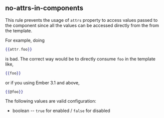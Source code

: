 ## no-attrs-in-components

This rule prevents the usage of `attrs` property to access values passed to the component since all the values can be accessed directly from the from the template.

For example, doing

```components/templates/layout.hbs
{{attr.foo}}
```
is bad. The correct way would be to directly consume `foo` in the template like,

```components/templates/layout.hbs
{{foo}}
```

or if you using Ember 3.1 and above,

```components/templates/layout.hbs
{{@foo}}
```


The following values are valid configuration:

  * boolean -- `true` for enabled / `false` for disabled
